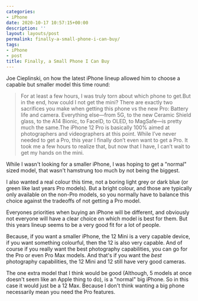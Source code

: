 ```yaml
---
categories:
- iPhone
date: 2020-10-17 10:57:15+00:00
description: ''
layout: layouts/post
permalink: finally-a-small-phone-i-can-buy/
tags:
- iPhone
- post
title: Finally, a Small Phone I Can Buy
---
```


Joe Cieplinski, on how the latest iPhone lineup allowed him to choose a capable but smaller model this time round:

> For at least a few hours, I was truly torn about which phone to get.But in the end, how could I not get the mini? There are exactly two sacrifices you make when getting this phone vs the new Pro: Battery life and camera. Everything else—from 5G, to the new Ceramic Shield glass, to the A14 Bionic, to FaceID, to OLED, to MagSafe—is pretty much the same.The iPhone 12 Pro is basically 100% aimed at photographers and videographers at this point. While I’ve never needed to get a Pro, this year I finally don’t even want to get a Pro. It took me a few hours to realize that, but now that I have, I can’t wait to get my hands on the mini.

While I wasn't looking for a smaller iPhone, I was hoping to get a "normal" sized model, that wasn't hamstrung too much by not being the biggest.

I also wanted a real colour this time, not a boring light grey or dark blue (or green like last years Pro models). But a bright colour, and those are typically only available on the non-Pro models, so you normally have to balance this choice against the tradeoffs of not getting a Pro model.

Everyones priorities when buying an iPhone will be different, and obviously not everyone will have a clear choice on which model is best for them. But this years lineup seems to be a very good fit for a lot of people.

Because, if you want a smaller iPhone, the 12 Mini is a very capable device, if you want something colourful, then the 12 is also very capable. And of course if you really want the best photography capabilities, you can go for the Pro or even Pro Max models. And that's if you want the _best_ photography capabilities, the 12 Mini and 12 still have very good cameras.

The one extra model that I think would be good (Although, 5 models at once doesn't seem like an Apple thing to do), is a "normal" big iPhone. So in this case it would just be a 12 Max. Because I don't think wanting a big phone necessarily mean you need the Pro features.